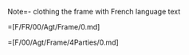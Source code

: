 Note=- clothing the frame with French language text

=[F/FR/00/Agt/Frame/0.md]

=[F/00/Agt/Frame/4Parties/0.md]
